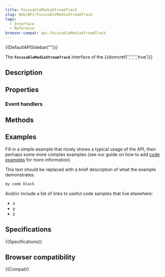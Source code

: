 ```yaml
---
title: FocusableMediaStreamTrack
slug: Web/API/FocusableMediaStreamTrack
tags:
  - Interface
  - Reference
browser-compat: api.FocusableMediaStreamTrack
---
```

{{DefaultAPISidebar("")}}

The **`FocusableMediaStreamTrack`** interface of the {{domxref('','','','true')}} 

## Description

 

## Properties



### Event handlers



## Methods



## Examples

Fill in a simple example that nicely shows a typical usage of the API, then perhaps some more complex examples (see our guide on how to add [code examples](/en-US/docs/MDN/Contribute/Structures/Code_examples) for more information).

This text should be replaced with a brief description of what the example demonstrates.

```js
my code block
```

And/or include a list of links to useful code samples that live elsewhere:

*   x
*   y
*   z

## Specifications

{{Specifications}}

## Browser compatibility

{{Compat}}

